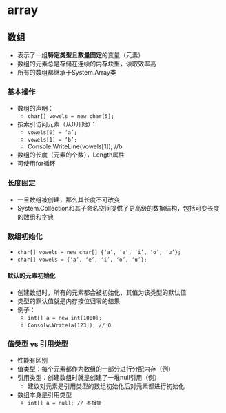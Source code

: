 # array

## 数组

- 表示了一组**特定类型**且**数量固定**的变量（元素）
- 数组的元素总是存储在连续的内存块里，读取效率高
- 所有的数组都继承于System.Array类

### 基本操作

- 数组的声明：
  - `char[] vowels = new char[5];`
- 按索引访问元素（从0开始）：
  - `vowels[0] = ‘a’;`
  - `vowels[1] = ‘b’;`
  - Console.WriteLine(vowels[1]); //b
- 数组的长度（元素的个数），Length属性
- 可使用for循环

### 长度固定

- 一旦数组被创建，那么其长度不可改变
- System.Collection和其子命名空间提供了更高级的数据结构，包括可变长度的数组和字典

### 数组初始化

- `char[] vowels = new char[] {‘a’, ‘e’, ‘i’, ‘o’, ‘u’};`
- `char[] vowels = {‘a’, ‘e’, ‘i’, ‘o’, ‘u’};`

#### 默认的元素初始化

- 创建数组时，所有的元素都会被初始化，其值为该类型的默认值
- 类型的默认值就是内存按位归零的结果
- 例子：
  - `int[] a = new int[1000];`
  - `Consolw.Write(a[123]); // 0`

### 值类型 vs 引用类型

- 性能有区别
- 值类型：每个元素都作为数组的一部分进行分配内存（例）
- 引用类型：创建数组时就是创建了一堆null引用（例）
  - 建议对元素是引用类型的数组初始化后对元素都进行初始化
- 数组本身是引用类型
  - `int[] a = null; // 不报错`



